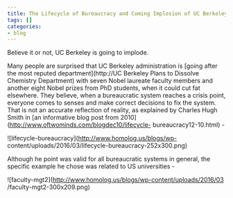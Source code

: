 ```yaml
---
title: The Lifecycle of Bureaucracy and Coming Implosion of UC Berkeley
tags: []
categories:
- blog
---
```

Believe it or not, UC Berkeley is going to implode.
<!--more-->

Many people are surprised that UC Berkeley administration is [going after the
most reputed department](http://UC Berkeley Plans to Dissolve Chemistry
Department) with seven Nobel laureate faculty members and another eight Nobel
prizes from PhD students, when it could cut fat elsewhere. They believe, when
a bureaucratic system reaches a crisis point, everyone comes to senses and
make correct decisions to fix the system. That is not an accurate reflection
of reality, as explained by Charles Hugh Smith in [an informative blog post
from 2010](http://www.oftwominds.com/blogdec10/lifecycle-
bureaucracy12-10.html) \-

![lifecycle-bureaucracy](http://www.homolog.us/blogs/wp-
content/uploads/2016/03/lifecycle-bureaucracy-252x300.png)

Although he point was valid for all bureaucratic systems in general, the
specific example he chose was related to US universities -

![faculty-mgt2](http://www.homolog.us/blogs/wp-content/uploads/2016/03
/faculty-mgt2-300x209.png)

